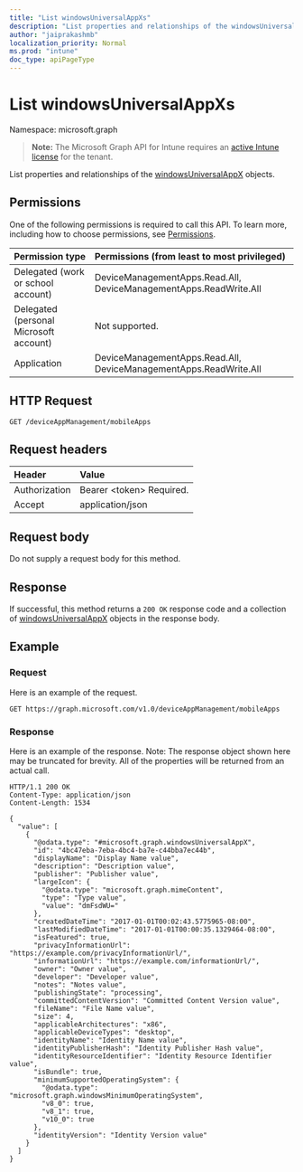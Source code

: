 ```yaml
---
title: "List windowsUniversalAppXs"
description: "List properties and relationships of the windowsUniversalAppX objects."
author: "jaiprakashmb"
localization_priority: Normal
ms.prod: "intune"
doc_type: apiPageType
---
```


# List windowsUniversalAppXs

Namespace: microsoft.graph

> **Note:** The Microsoft Graph API for Intune requires an [active Intune license](https://go.microsoft.com/fwlink/?linkid=839381) for the tenant.

List properties and relationships of the [windowsUniversalAppX](../resources/intune-apps-windowsuniversalappx.md) objects.

## Permissions
One of the following permissions is required to call this API. To learn more, including how to choose permissions, see [Permissions](/graph/permissions-reference).

<!-- { "blockType": "ignored"  } // Note: Removing this line will result in the permissions autogeneration tool overwriting the table. -->
|Permission type|Permissions (from least to most privileged)|
|:---|:---|
|Delegated (work or school account)|DeviceManagementApps.Read.All, DeviceManagementApps.ReadWrite.All|
|Delegated (personal Microsoft account)|Not supported.|
|Application|DeviceManagementApps.Read.All, DeviceManagementApps.ReadWrite.All|

## HTTP Request
<!-- {
  "blockType": "ignored"
}
-->
``` http
GET /deviceAppManagement/mobileApps
```

## Request headers
|Header|Value|
|:---|:---|
|Authorization|Bearer &lt;token&gt; Required.|
|Accept|application/json|

## Request body
Do not supply a request body for this method.

## Response
If successful, this method returns a `200 OK` response code and a collection of [windowsUniversalAppX](../resources/intune-apps-windowsuniversalappx.md) objects in the response body.

## Example

### Request
Here is an example of the request.
``` http
GET https://graph.microsoft.com/v1.0/deviceAppManagement/mobileApps
```

### Response
Here is an example of the response. Note: The response object shown here may be truncated for brevity. All of the properties will be returned from an actual call.
``` http
HTTP/1.1 200 OK
Content-Type: application/json
Content-Length: 1534

{
  "value": [
    {
      "@odata.type": "#microsoft.graph.windowsUniversalAppX",
      "id": "4bc47eba-7eba-4bc4-ba7e-c44bba7ec44b",
      "displayName": "Display Name value",
      "description": "Description value",
      "publisher": "Publisher value",
      "largeIcon": {
        "@odata.type": "microsoft.graph.mimeContent",
        "type": "Type value",
        "value": "dmFsdWU="
      },
      "createdDateTime": "2017-01-01T00:02:43.5775965-08:00",
      "lastModifiedDateTime": "2017-01-01T00:00:35.1329464-08:00",
      "isFeatured": true,
      "privacyInformationUrl": "https://example.com/privacyInformationUrl/",
      "informationUrl": "https://example.com/informationUrl/",
      "owner": "Owner value",
      "developer": "Developer value",
      "notes": "Notes value",
      "publishingState": "processing",
      "committedContentVersion": "Committed Content Version value",
      "fileName": "File Name value",
      "size": 4,
      "applicableArchitectures": "x86",
      "applicableDeviceTypes": "desktop",
      "identityName": "Identity Name value",
      "identityPublisherHash": "Identity Publisher Hash value",
      "identityResourceIdentifier": "Identity Resource Identifier value",
      "isBundle": true,
      "minimumSupportedOperatingSystem": {
        "@odata.type": "microsoft.graph.windowsMinimumOperatingSystem",
        "v8_0": true,
        "v8_1": true,
        "v10_0": true
      },
      "identityVersion": "Identity Version value"
    }
  ]
}
```
